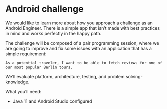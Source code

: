 # Android challenge
We would like to learn more about how you approach a challenge as an Android Engineer.
There is a simple app that isn’t made with best practices in mind and works perfectly in the happy path.

The challenge will be composed of a pair programming session, where we are going to improve and fix some issues with an application that has a simple requirement:

```
As a potential traveler, I want to be able to fetch reviews for one of our most popular Berlin tours.
```

We’ll evaluate platform, architecture, testing, and problem solving-knowledge.

What you’ll need:
- Java 11 and Android Studio configured
